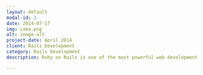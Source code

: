 ```yaml
---
layout: default
modal-id: 2
date: 2014-07-17
img: cake.png
alt: image-alt
project-date: April 2014
client: Rails Development
category: Rails Development
description: Ruby on Rails is one of the most powerful web development frameworks available. Learn how to create Ruby on Rails applications and the inner workings of this wonderful tool.

---
```

